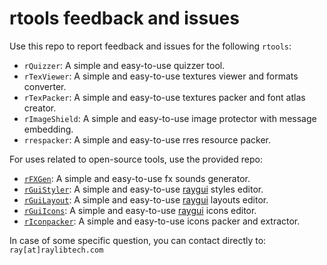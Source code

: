 # rtools feedback and issues

Use this repo to report feedback and issues for the following `rtools`:

 - `rQuizzer`: A simple and easy-to-use quizzer tool.
 - `rTexViewer`: A simple and easy-to-use textures viewer and formats converter.
 - `rTexPacker`: A simple and easy-to-use textures packer and font atlas creator.
 - `rImageShield`: A simple and easy-to-use image protector with message embedding.
 - `rrespacker`: A simple and easy-to-use rres resource packer.
 
 For uses related to open-source tools, use the provided repo:
 
 - [`rFXGen`](https://github.com/raysan5/rfxgen): A simple and easy-to-use fx sounds generator.
 - [`rGuiStyler`](https://github.com/raysan5/rguistyler): A simple and easy-to-use [raygui](https://github.com/raysan5/raygui) styles editor.
 - [`rGuiLayout`](): A simple and easy-to-use [raygui](https://github.com/raysan5/raygui) layouts editor.
 - [`rGuiIcons`](): A simple and easy-to-use [raygui](https://github.com/raysan5/raygui) icons editor.
 - [`rIconpacker`](): A simple and easy-to-use icons packer and extractor.
 
 In case of some specific question, you can contact directly to: `ray[at]raylibtech.com`
